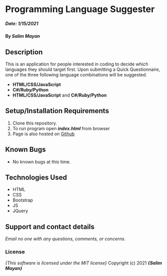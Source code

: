 
# Programming Language Suggester
##### Date: **1/15/2021**

#### By **_Salim Mayan_**

## Description

This is an application for people interested in coding to decide which languages they should target first. Upon submitting a Quick Questionnaire, one of the three following language combinations will be suggested.

-   **HTML/CSS/JavaScript**
-   **C#/Ruby/Python**
-   **HTML/CSS/JavaScript** and **C#/Ruby/Python**

## Setup/Installation Requirements
1. Clone this repository.
2. To run program open **_index.html_** from browser
3. Page is also hosted on [Github](https://rekjal.github.io/programming-language-suggester-E2-WW2)

## Known Bugs

* No known bugs at this time.

## Technologies Used
* HTML
* CSS
* Bootstrap
* JS
* JQuery

## Support and contact details
_Email no one with any questions, comments, or concerns._

### License
*{This software is licensed under the MIT license}*
Copyright (c) 2021 **_{Salim Mayan}_**